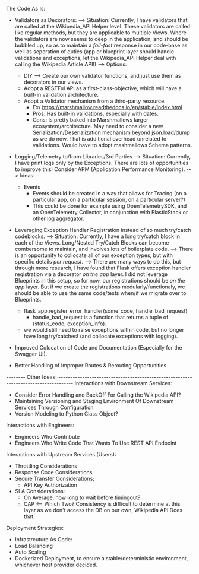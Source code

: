 The Code As Is:
* Validators as Decorators:
--> Situation: Currently, I have validators that are called at the Wikipedia_API Helper level. These validators are called like regular methods, but they are applicable to multiple Views. Where the validators are now seems to deep in the application, and should be bubbled up, so as to maintain a _fail-fast_ response in our code-base as well as seperation of duties (app or blueprint layer should handle validations and exceptions, let the Wikipedia_API Helper deal with calling the Wikipedia Article API!)
--> Options:
   * DIY --> Create our own validator functions, and just use them as decorators in our views.
   * Adopt a RESTFul API as a first-class-objective, which will have a built-in validation architecture.
   * Adopt a Validator mechanism from a third-party resource.
      * Ex/ https://marshmallow.readthedocs.io/en/stable/index.html 
      * Pros: Has built-in validations, especially with dates.
      * Cons: Is pretty baked into Marshmallows larger ecosystem/architecture. May need to consider a new Serialization/Deserialization mechanism beyond json.load/dump as we do now. That is additional overhead unrelated to validations. Would have to adopt mashmallows Schema patterns.
* Logging/Telemetry to/from Libraries/3rd Parties
--> Situation: Currently, I have print logs only by the Exceptions. There are lots of opportunities to improve this! Consider APM (Application Performance Monitoring).
--> Ideas: 
    - Events
        * Events should be created in a way that allows for Tracing (on a particular app, on a particular session, on a particular server?)
        * This could be done for example using OpenTelemetrySDK, and an OpenTelemetry Collector, in conjunction with ElasticStack or other log aggregator.

* Leveraging Exception Handler Registration instead of so much try/catch codeblocks.
--> Situation: Currently, I have a long try/catch block in each of the Views. Long/Nested Try/Catch Blocks can become combersome to maintain, and involves lots of boilerplate code.
--> There is an opportunity to collocate all of our exception types, but with specific details _per request_.
--> There are many ways to do this, but through more research, I have found that Flask offers exception handler registration via a decorator _on the app_ layer. I did not leverage Blueprints in this setup, so for now, our registrations should be _on the app_ layer. But if we create the registrations modularly/functionaly, we should be able to use  the same code/tests when/if we migrate over to Blueprints.
   * flask_app.register_error_handler(some_code, handle_bad_request)
      * handle_bad_request is a function that returns a tuple of (status_code, exception_info).
   * we would still need to raise exceptions within code, but no longer have long try/catches! (and collocate exceptions with logging).

* Improved Colocation of Code and Documentation (Especially for the Swagger UI).

* Better Handling of Improper Routes & Rerouting Opportunities


-------- Other Ideas: ------------------------------------------------------------------------------------
Interactions with Downstream Services:
* Consider Error Handling and BackOff For Calling the Wikipedia API?
* Maintaining Versioning and Staging Environment Of Downstream Services Through Configuration
* Version Modeling to Python Class Object?

Interactions with Engineers:
* Engineers Who Contribute
* Engineers Who Write Code That Wants To Use REST API Endpoint

Interactions with Upstream Services (Users):
* Throttling Considerations
* Response Code Considerations
* Secure Transfer Considerations;
    * API Key Authorization
* SLA Considerations:
    * On Average, how long to wait before timingout?
    * CAP <-- Which Two? Consistency is difficult to determine at this layer as we don't access the DB on our own, Wikipedia API Does that.

Deployment Strategies:
* Infrastrcuture As Code:
* Load Balancing
* Auto Scaling
* Dockerized Deployment, to ensure a stable/deterministic environment, whichever host provider decided.


